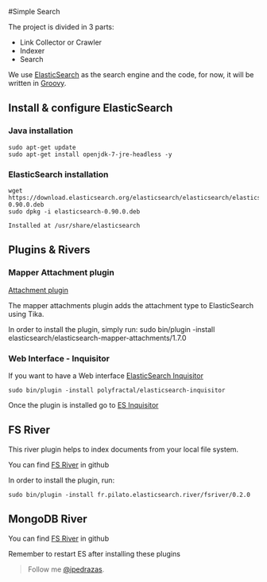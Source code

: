 #Simple Search

The project is divided in 3 parts:

+ Link Collector or Crawler
+ Indexer
+ Search

We use [ElasticSearch](http://elasticsearch.org ) as the search engine and the code, for now, it will be written in [Groovy](http://groovy.codehaus.org/).


## Install & configure ElasticSearch

### Java installation
    sudo apt-get update
    sudo apt-get install openjdk-7-jre-headless -y


### ElasticSearch installation
    wget https://download.elasticsearch.org/elasticsearch/elasticsearch/elasticsearch-0.90.0.deb
    sudo dpkg -i elasticsearch-0.90.0.deb

    Installed at /usr/share/elasticsearch



## Plugins & Rivers

### Mapper Attachment plugin

[Attachment plugin](https://github.com/elasticsearch/elasticsearch-mapper-attachments)

The mapper attachments plugin adds the attachment type to ElasticSearch using Tika.

In order to install the plugin, simply run:
    sudo bin/plugin -install elasticsearch/elasticsearch-mapper-attachments/1.7.0

### Web Interface - Inquisitor
If you want to have a Web interface [ElasticSearch Inquisitor](https://github.com/polyfractal/elasticsearch-inquisitor)

    sudo bin/plugin -install polyfractal/elasticsearch-inquisitor

Once the plugin is installed go to [ES Inquisitor](http://localhost:9200/_plugin/inquisitor)

## FS River

This river plugin helps to index documents from your local file system.

You can find [FS River](https://github.com/dadoonet/fsriver) in github

In order to install the plugin, run:

    sudo bin/plugin -install fr.pilato.elasticsearch.river/fsriver/0.2.0

## MongoDB River

You can find [FS River](https://github.com/richardwilly98/elasticsearch-river-mongodb/) in github


Remember to restart ES after installing these plugins



> Follow me [@ipedrazas](http://twitter.com/ipedrazas).


